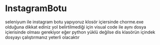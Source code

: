 # InstagramBotu
seleniyum ile instagram botu yapıyoruz
klosör içiersinde chorme.exe olduğuna dikkat ediniz yol belirtilmediği için visual code ile aynı dosya içierisinde olması gerekiyor
eğer python yüklü değilse dis klasörün içindek dosyayı çalıştırmanız yeterli olacaktır
